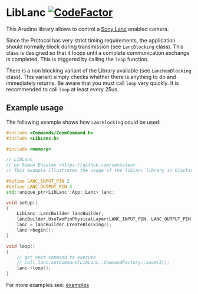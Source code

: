 # LibLanc [![CodeFactor](https://www.codefactor.io/repository/github/sensslen/liblanc/badge)](https://www.codefactor.io/repository/github/sensslen/liblanc)

This Arudino library allows to control a [Sony Lanc](http://www.boehmel.de/lanc) enabled camera.

Since the Protocol has very strict timing requirements, the application should normally block during transmission (see `LancBlocking` class). This class is designed so that it loops until a complete communication exchange is completed. This is triggered by calling the `loop` function.

There is a non blocking variant of the Library available (see `LancNonBlocking` class). This variant simply checks whether there is anything to do and immediately returns. Be aware that you must call `loop` very quickly. It is recommended to call `loop` at least every 25us.

## Example usage

The following example shows how `LancBlocking` could be used:

```c++
#include <Commands/ZoomCommand.h>
#include <LibLanc.h>

#include <memory>

// LibLanc
// by Simon Ensslen <https://github.com/sensslen>
// This example illustrates the usage of the liblanc library in blocking mode

#define LANC_INPUT_PIN 2
#define LANC_OUTPUT_PIN 3
std::unique_ptr<LibLanc::App::Lanc> lanc;

void setup()
{
    LibLanc::LancBuilder lancBuilder;
    lancBuilder.UseTwoPinPhysicalLayer(LANC_INPUT_PIN, LANC_OUTPUT_PIN, LibLanc::Phy::OutputType::PushPull);
    lanc = lancBuilder.CreateBlocking();
    lanc->begin();
}

void loop()
{
    // get next command to execute
    // call lanc.setCommand(LibLanc::CommandFactory::zoom(3));
    lanc->loop();
}

```

For more examples see: [examples](examples)

